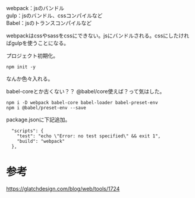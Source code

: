 
webpack：jsのバンドル    
gulp：jsのバンドル、cssコンパイルなど    
Babel：jsのトランスコンパイルなど    

webpackはcssやsassをcssにできない。jsにバンドルされる。cssにしたければgulpを使うことになる。



プロジェクト初期化。    

```
npm init -y
```

なんか色々入れる。    

babel-coreとか古くない？？
@babel/core使えば？って気はした。    


```
npm i -D webpack babel-core babel-loader babel-preset-env
npm i @babel/preset-env --save
```

package.jsonに下記追加。    


```
  "scripts": {
    "test": "echo \"Error: no test specified\" && exit 1",
    "build": "webpack"
  },
```


# 参考

https://glatchdesign.com/blog/web/tools/1724

